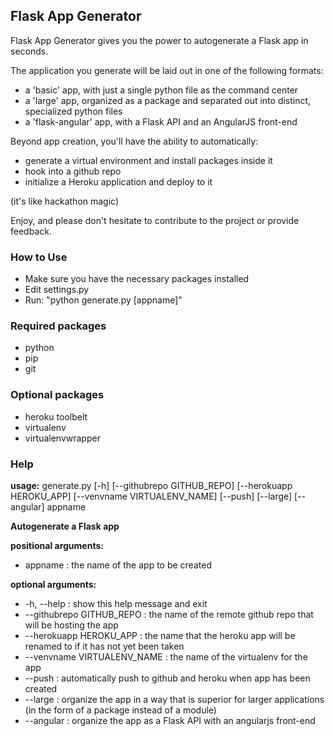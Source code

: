 ## Flask App Generator

Flask App Generator gives you the power to autogenerate a Flask app in seconds.

The application you generate will be laid out in one of the following formats:

+ a 'basic' app, with just a single python file as the command center
+ a 'large' app, organized as a package and separated out into distinct, specialized python files
+ a 'flask-angular' app, with a Flask API and an AngularJS front-end

Beyond app creation, you'll have the ability to automatically:

+ generate a virtual environment and install packages inside it
+ hook into a github repo
+ initialize a Heroku application and deploy to it

(it's like hackathon magic)

Enjoy, and please don't hesitate to contribute to the project or provide feedback.

### How to Use

+ Make sure you have the necessary packages installed
+ Edit settings.py
+ Run: "python generate.py [appname]"

### Required packages

+ python
+ pip
+ git

### Optional packages

+ heroku toolbelt
+ virtualenv
+ virtualenvwrapper

### Help

**usage:** generate.py [-h] [--githubrepo GITHUB_REPO] [--herokuapp HEROKU_APP]
                   [--venvname VIRTUALENV_NAME] [--push] [--large] [--angular]
                   appname

**Autogenerate a Flask app**

**positional arguments:**
+ appname : the name of the app to be created

**optional arguments:**
+ -h, --help : show this help message and exit
+ --githubrepo GITHUB_REPO : the name of the remote github repo that will be hosting the app
+ --herokuapp HEROKU_APP : the name that the heroku app will be renamed to if it has not yet been taken
+ --venvname VIRTUALENV_NAME : the name of the virtualenv for the app
+ --push : automatically push to github and heroku when app has been created
+ --large : organize the app in a way that is superior for larger applications (in the form of a package instead of a module)
+ --angular : organize the app as a Flask API with an angularjs front-end

